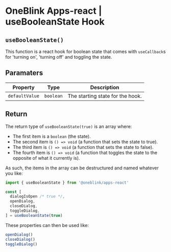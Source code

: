 # OneBlink Apps-react | useBooleanState Hook

## `useBooleanState()`

This function is a react hook for boolean state that comes with `useCallback`s for 'turning on', 'turning off' and toggling the state.

## Paramaters

| Property       | Type      | Description                      |
| -------------- | --------- | -------------------------------- |
| `defaultValue` | `boolean` | The starting state for the hook. |

## Return

The return type of `useBooleanState(true)` is an array where:

- The first item is a `boolean` (the state).
- The second item is `() => void` (a function that sets the state to true).
- The third item is `() => void` (a function that sets the state to false).
- The fourth item is `() => void` (a function that toggles the state to the opposite of what it currently is).

As such, the items in the array can be destructured and named whatever you like:

```js
import { useBooleanState } from '@oneblink/apps-react'

const [
  dialogIsOpen /* true */,
  openDialog,
  closeDialog,
  toggleDialog,
] = useBooleanState(true)
```

These properties can then be used like:

```js
openDialog()
closeDialog()
toggleDialog()
```
